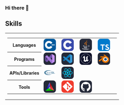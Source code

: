 ### Hi there 👋

## Skills

<table>
  <tr>
    <td>
      <p>
      <table>
        <tr>
          <th><center>Languages</center></th>
          <td>
            <img align="center" alt="C++" width="40px" src="assets/CPP.svg"/>&nbsp;&nbsp;&nbsp;&nbsp;
            <img align="center" alt="C" width="40px" src="assets/C.svg"/>&nbsp;&nbsp;&nbsp;&nbsp;
            <img align="center" alt="Java" width="40px" src="assets/Java-Dark.svg"/>&nbsp;&nbsp;&nbsp;&nbsp;
            <img align="center" alt="Typescript" width="40px" src="assets/TypeScript.svg"/>&nbsp;&nbsp;&nbsp;&nbsp;
          </td>
        </tr>
        <tr>
          <th><center>Programs</center></th>
          <td>
            <img align="center" alt="VS" width="40px" src="assets/VisualStudio-Dark.svg"/>&nbsp;&nbsp;&nbsp;&nbsp;
            <img align="center" alt="VSCode" width="40px" src="assets/VSCode-Dark.svg"/>&nbsp;&nbsp;&nbsp;&nbsp;
            <img align="center" alt="UE" width="40px" src="assets/UnrealEngine.svg"/>&nbsp;&nbsp;&nbsp;&nbsp;
            <img align="center" alt="Blender" width="40px" src="assets/Blender-Dark.svg"/>&nbsp;&nbsp;&nbsp;&nbsp;
          </td>
        </tr>
        <tr>
          <th><center>APIs/Libraries</center></th>
          <td>
            <img align="center" alt="OpenGL" width="40px" src="assets/OpenGL.svg"/>&nbsp;&nbsp;&nbsp;&nbsp;
            <img align="center" alt="React" width="40px" src="assets/React-Dark.svg"/>&nbsp;&nbsp;&nbsp;&nbsp;
          </td>
        </tr>
        <tr>
          <th><center>Tools</center></th>
          <td>
            <img align="center" alt="Cmake" width="40px" src="assets/CMake-Dark.svg"/>&nbsp;&nbsp;&nbsp;&nbsp;
            <img align="center" alt="Git" width="40px" src="assets/Git.svg"/>&nbsp;&nbsp;&nbsp;&nbsp;
            <img align="center" alt="GitLab" width="40px" src="assets/Github-Dark.svg"/>&nbsp;&nbsp;&nbsp;&nbsp;
          </td>
        </tr>
      </table>
      </p>
    </td>
  </tr>
</table>
